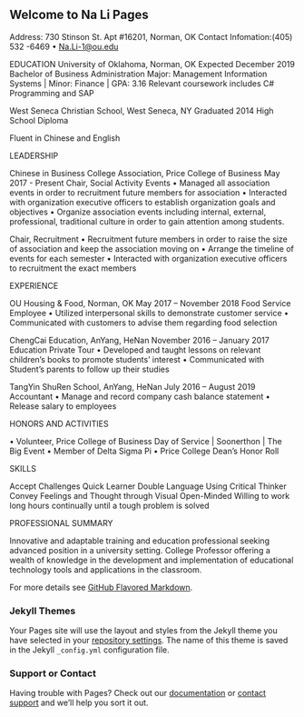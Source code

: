 ## Welcome to Na Li Pages

Address: 730 Stinson St. Apt #16201, Norman, OK 
Contact Infomation:(405) 532	-6469 • Na.Li-1@ou.edu


EDUCATION
University of Oklahoma, Norman, OK					  Expected December 2019
Bachelor of Business Administration
Major:  Management Information Systems | Minor:  Finance | GPA: 3.16
Relevant coursework includes C# Programming and SAP

West Seneca Christian School, West Seneca, NY						Graduated 2014
High School Diploma

Fluent in Chinese and English

LEADERSHIP

Chinese in Business College Association, Price College of Business                                        May 2017 - Present
Chair, Social Activity Events
•	Managed all association events in order to recruitment future members for association
•	Interacted with organization executive officers to establish organization goals and objectives
•	Organize association events including internal, external, professional, traditional culture in order to gain attention among students. 

Chair, Recruitment
•	Recruitment future members in order to raise the size of association and keep the association moving on
•	Arrange the timeline of events for each semester 
•	Interacted with organization executive officers to recruitment the exact members

EXPERIENCE

OU Housing & Food, Norman, OK					                           May 2017 – November 2018
Food Service Employee
•	Utilized interpersonal skills to demonstrate customer service
•	Communicated with customers to advise them regarding food selection

ChengCai Education, AnYang, HeNan			                                     November 2016 – January 2017
Education Private Tour
•	Developed and taught lessons on relevant children’s books to promote students’ interest
•	Communicated with Student’s parents to follow up their studies

TangYin ShuRen School, AnYang, HeNan			                                                   July 2016 – August 2019
Accountant
•	Manage and record company cash balance statement
•	Release salary to employees 

HONORS AND ACTIVITIES

•	Volunteer, Price College of Business Day of Service | Soonerthon | The Big Event
•	Member of Delta Sigma Pi
•	Price College Dean’s Honor Roll

SKILLS

Accept Challenges					Quick Learner
Double Language Using					Critical Thinker
Convey Feelings and Thought through Visual			Open-Minded
Willing to work long hours continually until a tough problem is solved

PROFESSIONAL SUMMARY

Innovative and adaptable training and education professional seeking advanced position in a university
setting. College Professor offering a wealth of knowledge in the development and implementation of
educational technology tools and applications in the classroom.



For more details see [GitHub Flavored Markdown](https://guides.github.com/features/mastering-markdown/).

### Jekyll Themes

Your Pages site will use the layout and styles from the Jekyll theme you have selected in your [repository settings](https://github.com/Na-Li-0318/NaLi-Web/settings). The name of this theme is saved in the Jekyll `_config.yml` configuration file.

### Support or Contact

Having trouble with Pages? Check out our [documentation](https://help.github.com/categories/github-pages-basics/) or [contact support](https://github.com/contact) and we’ll help you sort it out.

